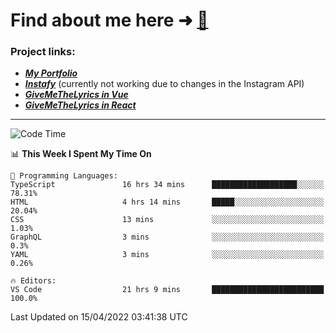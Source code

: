 # Find about me here ➜ [🧑](https://pauabella.dev)

### Project links:
- ***[My Portfolio](https://pauabella.dev)***
- ***[Instafy](https://instafy.me)*** (currently not working due to changes in the Instagram API)
- ***[GiveMeTheLyrics in Vue](https://lyrics.pauabella.dev)***
- ***[GiveMeTheLyrics in React](https://pauabella.dev/GiveMeTheLyrics)***

---
<!--START_SECTION:waka-->
![Code Time](http://img.shields.io/badge/Code%20Time-954%20hrs%2019%20mins-blue)

📊 **This Week I Spent My Time On** 

```text
💬 Programming Languages: 
TypeScript               16 hrs 34 mins      ███████████████████░░░░░░   78.31% 
HTML                     4 hrs 14 mins       █████░░░░░░░░░░░░░░░░░░░░   20.04% 
CSS                      13 mins             ░░░░░░░░░░░░░░░░░░░░░░░░░   1.03% 
GraphQL                  3 mins              ░░░░░░░░░░░░░░░░░░░░░░░░░   0.3% 
YAML                     3 mins              ░░░░░░░░░░░░░░░░░░░░░░░░░   0.26%

🔥 Editors: 
VS Code                  21 hrs 9 mins       █████████████████████████   100.0%

```


 Last Updated on 15/04/2022 03:41:38 UTC
<!--END_SECTION:waka-->
